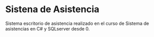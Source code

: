 # Sistena de Asistencia

Sistema escritorio de asistencia realizado en el curso de Sistema de asistencias en C# y SQLserver desde 0.
